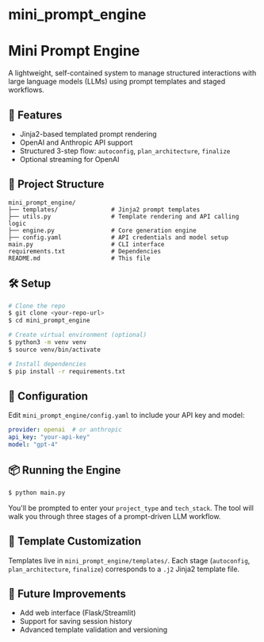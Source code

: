 # mini_prompt_engine

# Mini Prompt Engine

A lightweight, self-contained system to manage structured interactions with large language models (LLMs) using prompt templates and staged workflows.

## 🚀 Features
- Jinja2-based templated prompt rendering
- OpenAI and Anthropic API support
- Structured 3-step flow: `autoconfig`, `plan_architecture`, `finalize`
- Optional streaming for OpenAI

## 📁 Project Structure
```
mini_prompt_engine/
├── templates/               # Jinja2 prompt templates
├── utils.py                 # Template rendering and API calling logic
├── engine.py                # Core generation engine
├── config.yaml              # API credentials and model setup
main.py                      # CLI interface
requirements.txt             # Dependencies
README.md                    # This file
```

## 🛠️ Setup
```bash
# Clone the repo
$ git clone <your-repo-url>
$ cd mini_prompt_engine

# Create virtual environment (optional)
$ python3 -m venv venv
$ source venv/bin/activate

# Install dependencies
$ pip install -r requirements.txt
```

## 🔐 Configuration
Edit `mini_prompt_engine/config.yaml` to include your API key and model:
```yaml
provider: openai  # or anthropic
api_key: "your-api-key"
model: "gpt-4"
```

## 📦 Running the Engine
```bash
$ python main.py
```
You'll be prompted to enter your `project_type` and `tech_stack`. The tool will walk you through three stages of a prompt-driven LLM workflow.

## 🧩 Template Customization
Templates live in `mini_prompt_engine/templates/`. Each stage (`autoconfig`, `plan_architecture`, `finalize`) corresponds to a `.j2` Jinja2 template file.

## 📌 Future Improvements
- Add web interface (Flask/Streamlit)
- Support for saving session history
- Advanced template validation and versioning
